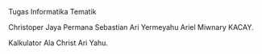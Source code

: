 Tugas Informatika Tematik

Christoper Jaya Permana
Sebastian Ari
Yermeyahu Ariel Miwnary
KACAY.

Kalkulator Ala Christ Ari Yahu.
